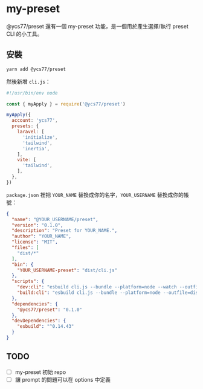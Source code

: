 # my-preset

@ycs77/preset 還有一個 my-preset 功能，是一個用於產生選擇/執行 preset CLI 的小工具。

## 安裝

```bash
yarn add @ycs77/preset
```

然後新增 `cli.js`：

```js
#!/usr/bin/env node

const { myApply } = require('@ycs77/preset')

myApply({
  account: 'ycs77',
  presets: {
    laravel: [
      'initialize',
      'tailwind',
      'inertia',
    ],
    vite: [
      'tailwind',
    ],
  },
})
```

`package.json` 裡把 `YOUR_NAME` 替換成你的名字，`YOUR_USERNAME` 替換成你的帳號：

```json
{
  "name": "@YOUR_USERNAME/preset",
  "version": "0.1.0",
  "description": "Preset for YOUR_NAME.",
  "author": "YOUR_NAME",
  "license": "MIT",
  "files": [
    "dist/*"
  ],
  "bin": {
    "YOUR_USERNAME-preset": "dist/cli.js"
  },
  "scripts": {
    "dev:cli": "esbuild cli.js --bundle --platform=node --watch --outfile=dist/cli.js",
    "build:cli": "esbuild cli.js --bundle --platform=node --outfile=dist/cli.js"
  },
  "dependencies": {
    "@ycs77/preset": "0.1.0"
  },
  "devDependencies": {
    "esbuild": "^0.14.43"
  }
}
```

## TODO

- [ ] my-preset 初始 repo
- [ ] 讓 prompt 的問題可以在 options 中定義
